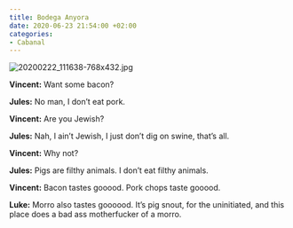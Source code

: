 ```yaml
---
title: Bodega Anyora
date: 2020-06-23 21:54:00 +02:00
categories:
- Cabanal
---
```


![20200222_111638-768x432.jpg](/uploads/20200222_111638-768x432.jpg)

**Vincent:**
Want some bacon?

**Jules:**
No man, I don’t eat pork.

**Vincent:**
Are you Jewish?

**Jules:**
Nah, I ain’t Jewish, I just don’t dig on swine, that’s all.

**Vincent:**
Why not?

**Jules:**
Pigs are filthy animals. I don’t eat filthy animals.

**Vincent:**
Bacon tastes gooood. Pork chops taste gooood.

**Luke:** Morro also tastes goooood. It’s pig snout, for the uninitiated, and this place does a bad ass motherfucker of a morro.